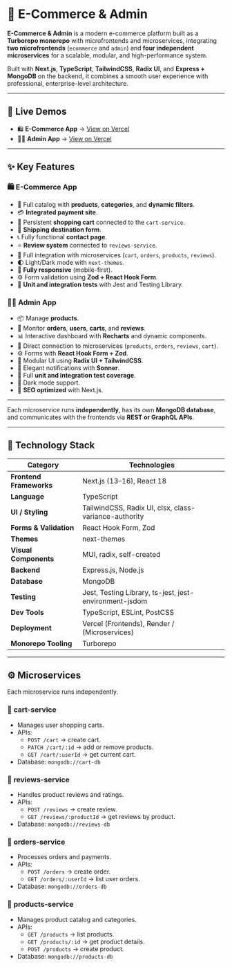 # 🛒 E-Commerce & Admin

**E-Commerce & Admin** is a modern e-commerce platform built as a **Turborepo monorepo** with microfrontends and microservices, integrating **two microfrontends** (`ecommerce` and `admin`) and **four independent microservices** for a scalable, modular, and high-performance system.

Built with **Next.js**, **TypeScript**, **TailwindCSS**, **Radix UI**, and **Express + MongoDB** on the backend, it combines a smooth user experience with professional, enterprise-level architecture.

---

## 🚀 Live Demos

- 🛍️ **E-Commerce App** → [View on Vercel](https://ecommerce-app.vercel.app)
- 🧑‍💼 **Admin App** → [View on Vercel](https://admin-dashboard.vercel.app)

---

## ✨ Key Features

### 🛍️ **E-Commerce App**

- 🏪 Full catalog with **products**, **categories**, and **dynamic filters**.
- 💳 **Integrated payment site**.
- 🛒 Persistent **shopping cart** connected to the `cart-service`.
- 🚚 **Shipping destination form**.
- 📞 Fully functional **contact page**.
- ⭐ **Review system** connected to `reviews-service`.
- 🔗 Full integration with microservices (`cart`, `orders`, `products`, `reviews`).
- 🌓 Light/Dark mode with `next-themes`.
- 📱 **Fully responsive** (mobile-first).
- ⚙️ Form validation using **Zod + React Hook Form**.
- 🧪 **Unit and integration tests** with Jest and Testing Library.

### 🧑‍💼 **Admin App**

- 📦 Manage **products**.
- 🧾 Monitor **orders**, **users**, **carts**, and **reviews**.
- 📊 Interactive dashboard with **Recharts** and dynamic components.
- 🔐 Direct connection to microservices (`products`, `orders`, `reviews`, `cart`).
- ⚙️ Forms with **React Hook Form + Zod**.
- 🧱 Modular UI using **Radix UI + TailwindCSS**.
- 💬 Elegant notifications with **Sonner**.
- 🧪 Full **unit and integration test coverage**.
- 🌙 Dark mode support.
- 🧭 **SEO optimized** with Next.js.

---

Each microservice runs **independently**, has its own **MongoDB database**, and communicates with the frontends via **REST or GraphQL APIs**.

---

## 🧠 Technology Stack

| Category                | Technologies                                           |
| ----------------------- | ------------------------------------------------------ |
| **Frontend Frameworks** | Next.js (13–16), React 18                              |
| **Language**            | TypeScript                                             |
| **UI / Styling**        | TailwindCSS, Radix UI, clsx, class-variance-authority  |
| **Forms & Validation**  | React Hook Form, Zod                                   |
| **Themes**              | next-themes                                            |
| **Visual Components**   | MUI, radix, self-created                               |
| **Backend**             | Express.js, Node.js                                    |
| **Database**            | MongoDB                                                |
| **Testing**             | Jest, Testing Library, ts-jest, jest-environment-jsdom |
| **Dev Tools**           | TypeScript, ESLint, PostCSS                            |
| **Deployment**          | Vercel (Frontends), Render / (Microservices)           |
| **Monorepo Tooling**    | Turborepo                                              |

---

## ⚙️ Microservices

Each microservice runs independently.

### 🧩 **cart-service**

- Manages user shopping carts.
- APIs:
  - `POST /cart` → create cart.
  - `PATCH /cart/:id` → add or remove products.
  - `GET /cart/:userId` → get current cart.
- Database: `mongodb://cart-db`

### 🧩 **reviews-service**

- Handles product reviews and ratings.
- APIs:
  - `POST /reviews` → create review.
  - `GET /reviews/:productId` → get reviews by product.
- Database: `mongodb://reviews-db`

### 🧩 **orders-service**

- Processes orders and payments.
- APIs:
  - `POST /orders` → create order.
  - `GET /orders/:userId` → list user orders.
- Database: `mongodb://orders-db`

### 🧩 **products-service**

- Manages product catalog and categories.
- APIs:
  - `GET /products` → list products.
  - `GET /products/:id` → get product details.
  - `POST /products` → create product.
- Database: `mongodb://products-db`
